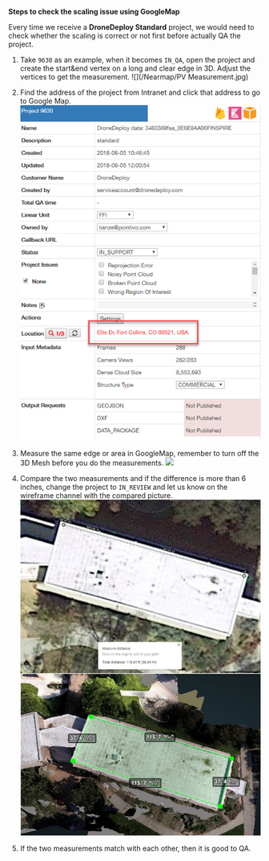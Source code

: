 **Steps to check the scaling issue using GoogleMap**

Every time we receive a **DroneDeploy Standard** project, we would need to check whether the scaling is correct or not first before actually QA the project. 

1. Take `9630` as an example, when it becomes `IN_QA`, open the project and create the start&end vertex on a long and clear edge in 3D. Adjust the vertices to get the measurement.
![](/Nearmap/PV Measurement.jpg)

2. Find the address of the project from Intranet and click that address to go to Google Map.
![](/Nearmap/address.jpg)

3. Measure the same edge or area in GoogleMap, remember to turn off the 3D Mesh before you do the measurements.
![](http://pointivo-drop.s3.amazonaws.com/TianzeMedia/GoogleMap.gif)

4. Compare the two measurements and if the difference is more than 6 inches, change the project to `IN_REVIEW` and let us know on the wireframe channel with the compared picture.
![](/GoogleMap/comparison.jpg)

5. If the two measurements match with each other, then it is good to QA.
